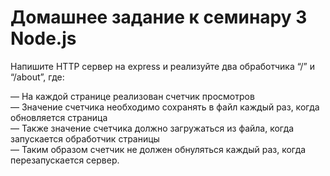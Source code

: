 # Домашнее задание к семинару 3 Node.js

Напишите HTTP сервер на express и реализуйте два обработчика “/” и “/about”, где:

— На каждой странице реализован счетчик просмотров  
— Значение счетчика необходимо сохранять в файл каждый раз, когда обновляется страница  
— Также значение счетчика должно загружаться из файла, когда запускается обработчик страницы  
— Таким образом счетчик не должен обнуляться каждый раз, когда перезапускается сервер.
